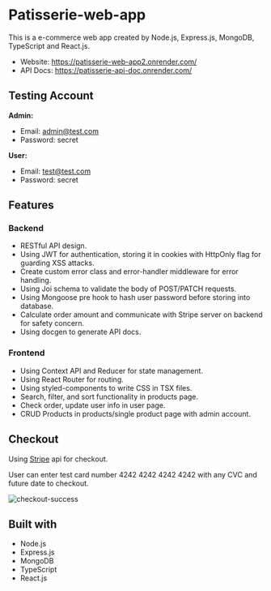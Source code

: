# Patisserie-web-app

This is a e-commerce web app created by Node.js, Express.js, MongoDB, TypeScript and React.js.

* Website: https://patisserie-web-app2.onrender.com/
* API Docs: https://patisserie-api-doc.onrender.com/

## Testing Account

**Admin:**

* Email: admin@test.com
* Password: secret

**User:**

* Email: test@test.com
* Password: secret

## Features

### Backend
* RESTful API design.
* Using JWT for authentication, storing it in cookies with HttpOnly flag for guarding XSS attacks.
* Create custom error class and error-handler middleware for error handling.
* Using Joi schema to validate the body of POST/PATCH requests.
* Using Mongoose pre hook to hash user password before storing into database.
* Calculate order amount and communicate with Stripe server on backend for safety concern.
* Using docgen to generate API docs.

### Frontend
* Using Context API and Reducer for state management.
* Using React Router for routing.
* Using styled-components to write CSS in TSX files.
* Search, filter, and sort functionality in products page.
* Check order, update user info in user page.
* CRUD Products in products/single product page with admin account.

## Checkout

Using [Stripe](https://stripe.com/) api for checkout.

User can enter test card number 4242 4242 4242 4242 with any CVC and future date to checkout.

![checkout-success](https://github.com/lalabearchu/Patisserie-web-app/assets/106926108/195df880-1b3c-465e-9464-a313c461affc)


## Built with

* Node.js
* Express.js
* MongoDB
* TypeScript
* React.js

